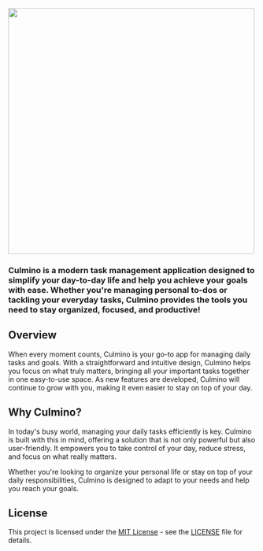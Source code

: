 <img src="https://64.media.tumblr.com/f672b84aad1f7bebc6eda22ba099ac45/9e99cd02802016af-68/s640x960/4eeed76a4e04648e163ffdc73fa55b0e099a05f4.pnj" width="500">

<h3>Culmino is a modern task management application designed to simplify your day-to-day life and help you achieve your goals with ease. Whether you're managing personal to-dos or tackling your everyday tasks, Culmino provides the tools you need to stay organized, focused, and productive!</h3>

## Overview
When every moment counts, Culmino is your go-to app for managing daily tasks and goals. With a straightforward and intuitive design, Culmino helps you focus on what truly matters, bringing all your important tasks together in one easy-to-use space. As new features are developed, Culmino will continue to grow with you, making it even easier to stay on top of your day.

## Why Culmino?
In today's busy world, managing your daily tasks efficiently is key. Culmino is built with this in mind, offering a solution that is not only powerful but also user-friendly. It empowers you to take control of your day, reduce stress, and focus on what really matters.

Whether you're looking to organize your personal life or stay on top of your daily responsibilities, Culmino is designed to adapt to your needs and help you reach your goals.

## License

This project is licensed under the [MIT License](LICENSE) - see the [LICENSE](LICENSE) file for details.